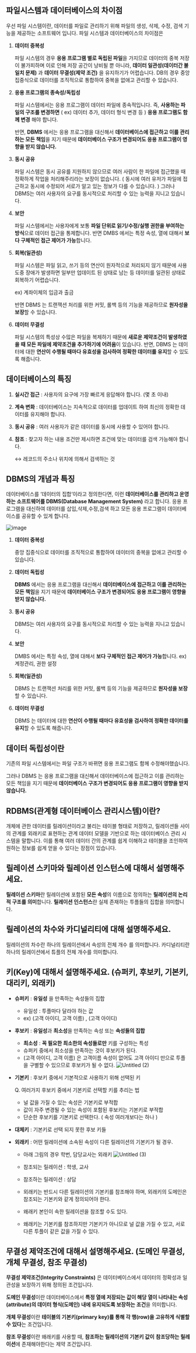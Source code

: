 ## 파일시스템과 데이터베이스의 차이점

우선 파일 시스템이란, 데이터를 파일로 관리하기 위해 파일의 생성, 삭제, 수정, 검색 기능을 제공하는 소프트웨어 입니다. 파일 시스템과 데이터베이스의 차이점은 

1. **데이터 중복성**
    
    파일 시스템의 경우 **응용 프로그램 별로 독립된 파일**을 가지므로 데이터의 중복 저장이 불가피하며 이로 인해 저장 공간이 낭비될 뿐 아니라, **데이터 일관성(데이터간 불일치 문제)** 과 **데이터 무결성(제약 조건)** 을 유지하기가 어렵습니다. DB의 경우 중앙 집중식으로 데이터를 조직적으로 통합하여 중복을 없애고 관리할 수 있습니다.
    
2. **응용 프로그램의 종속성/독립성**
    
    파일 시스템에서는 응용 프로그램이 데이터 파일에 종속적입니다. 즉,  **사용하는 파일의 구조를 변경하면**  ( ex) 데이터 추가, 데이터 형식 변경 등 ) **응용 프로그램도 함께 변경** 해야 합니다.
    
    반면, **DBMS** 에서는 응용 프로그램을 대신해서 **데이터베이스에 접근하고 이를 관리하는 모든 책임**을 지기 때문에 **데이터베이스 구조가 변경되어도 응용 프로그램이 영향을 받지 않습니다.**
    
3. **동시 공유** 
    
    파일 시스템은 동시 공유를 지원하지 않으므로 여러 사람이 한 파일에 접근했을 때 정확하게 작업을 처리해주리라는 보장이 없습니다.  ( 동시에 여러 유저가 파일에 접근하고 동시에 수정되어 서로가 알고 있는 정보가 다를 수 있습니다. ) 그러나 DBMS는 여러 사용자의 요구를 동시적으로 처리할 수 있는 능력을 지니고 있습니다. 
    
4. **보안**
    
    파일 시스템에서는 사용자에게 보통 **파일 단위로 읽기/수정/실행 권한을 부여하는 방식**으로 데이터 접근을 통제합니다.  반면 DMBS 에서는 특정 속성, 열에 대해서 **보다 구체적인 접근 제어가 가능**합니다.
    
5. **회복(일관성)**
    
    파일 시스템은 파일 읽고, 쓰기 등의 연산이 원자적으로 처리되지 않기 때문에 사용 도중 장애가 발생하면 일부만 업데이트 된 상태로 남는 등 데이터를 일관된 상태로 회복하기 어렵습니다. 
    
    ex) 계좌이체의 입금과 출금
    
    반면 DBMS 는 트랜잭션 처리를 위한 커밋, 롤백 등의 기능을 제공하므로 **원자성을 보장**할 수 있습니다. 
    
6. **데이터 무결성** 
    
    파일 시스템의 특성상 수많은 파일을 복제하기 때문에 **새로운 제약조건이 발생하였을 때 모든 파일에 제약조건을 추가하기에 어려움**이 있습니다. 반면, DBMS 는 데이터에 대한 **연산이 수행될 때마다 유효성을 검사하여 정확한 데이터를 유지**할 수 있도록 해줍니다.
    

## 데이터베이스의 특징

1. **실시간 접근** : 사용자의 요구에 가장 빠르게 응답해야 합니다. (몇 초 이내)
2. **계속 변화** : 데이터베이스는 지속적으로 데이터를 업데이트 하여 최신의 정확한 데이터를 유지해야 합니다.
3. **동시 공유** : 여러 사용자가 같은 데이터를 동시에 사용할 수 있어야 합니다.
4. **참조** : 찾고자 하는 내용 조건만 제시하면 조건에 맞는 데이터를 검색 가능해야 합니다. 
    
    ↔ 레코드의 주소나 위치에 의해서 검색하는 것 
    

## DBMS의 개념과 특징

데이터베이스를 ‘데이터의 집합’이라고 정의한다면, 이런 **데이터베이스를 관리하고 운영하는 소프트웨어를 DBMS(Database Management System)** 라고 합니다. 응용 프로그램을 대신하여 데이터를 삽입,삭제,수정,검색 하고 모든 응용 프로그램이 데이터베이스를 공유할 수 있게 합니다.

![image](https://github.com/flowersayo/-CS-/assets/86418674/259173bb-501e-4442-adda-dc2edee17f8c)


1. **데이터 중복성**
    
    중앙 집중식으로 데이터를 조직적으로 통합하여 데이터의 중복을 없애고 관리할 수 있습니다.
    
2. **데이터 독립성**
    
    **DBMS** 에서는 응용 프로그램을 대신해서 **데이터베이스에 접근하고 이를 관리하는 모든 책임**을 지기 때문에 **데이터베이스 구조가 변경되어도 응용 프로그램이 영향을 받지 않습니다.**
    
3. **동시 공유** 
    
    DBMS는 여러 사용자의 요구를 동시적으로 처리할 수 있는 능력을 지니고 있습니다. 
    
4. **보안**
    
    DMBS 에서는 특정 속성, 열에 대해서 **보다 구체적인 접근 제어가 가능**합니다. ex) 계정관리, 권한 설정 
    
5. **회복(일관성)**
    
    DBMS 는 트랜잭션 처리를 위한 커밋, 롤백 등의 기능을 제공하므로 **원자성을 보장**할 수 있습니다. 
    
6. **데이터 무결성** 
    
    DBMS 는 데이터에 대한 **연산이 수행될 때마다 유효성을 검사하여 정확한 데이터를 유지**할 수 있도록 해줍니다.
    

## 데이터 독립성이란

기존의 파일 시스템에서는 파일 구조가 바뀌면 응용 프로그램도 함께 수정해야했습니다. 

그러나 DBMS 는 응용 프로그램을 대신해서 데이터베이스에 접근하고 이를 관리하는 모든 책임을 지기 때문에 **데이터베이스 구조가 변경되어도 응용 프로그램이 영향을 받지 않습니다.**

## RDBMS(관계형 데이터베이스 관리시스템)이란?
개체에 관한 데이터를 릴레이션이라고 불리는 테이블 형태로 저장하고, 릴레이션들 사이의 관계를 외래키로 표현하는 관계 데이터 모델을 기반으로 하는 데이터베이스 관리 시스템을 말합니다. 이를 통해 여러 데이터 간의 관계를 쉽게 이해하고 테이블을 조인하여 원하는 정보를 쉽게 얻을 수 있다는 장점이 있습니다.

## 릴레이션 스키마와 릴레이션 인스턴스에 대해서 설명해주세요.
**릴레이션 스키마**란 릴레이션에 포함된 **모든 속성**의 이름으로 정의하는 **릴레이션의 논리적 구조를 의미**합니다. 
**릴레이션 인스턴스**란 실제 존재하는 투플들의 집합을 의미합니다.

## 릴레이션의 차수와 카디널리티에 대해 설명해주세요.
릴레이션의 차수란 하나의 릴레이션에서 속성의 전체 개수 를 의미합니다.
카디널리티란 하나의 릴레이션에서 튜플의 전체 개수를 의미합니다.

## 키(Key)에 대해서 설명해주세요. (슈퍼키, 후보키, 기본키, 대리키, 외래키)

- **슈퍼키** : **유일성** 을 만족하는 속성들의 집합
    - 유일성 : 투플마다 달라야 하는 값
    - ex) (고객 아이디, 고객 이름) , (고객 아이디)
- **후보키** : **유일성**과 **최소성**을 만족하는 속성 또는 **속성들의 집합**
    - **최소성** : **꼭 필요한 최소한의 속성들로만** 키를 구성하는 특성
    - 슈퍼키 중에서 최소성을 만족하는 것이 후보키가 된다.
    - (고객 아이디, 고객 이름) 은 고객이름 속성이 없어도 고객 아이디 만으로 투플을 구별할 수 있으므로 후보키가 될 수 없다.
![Untitled (2)](https://github.com/flowersayo/-CS-/assets/86418674/7308af63-444a-4cc8-884d-3a427914bcf3)



- **기본키** : 후보키 중에서 기본적으로 사용하기 위해 선택된 키
    
    Q. 여러가지 후보키 중에서 기본키로 선택할 키를 추리는 법
    
    - 널 값을 가질 수 있는 속성은 기본키로 부적합
    - 값이 자주 변경될 수 있는 속성이 포함된 후보키는 기본키로 부적합
    - 단순한 후보키를 기본키로 선택한다. ( 속성 여러개보다는 하나 )

- **대체키** : 기본키로 선택 되지 못한 후보 키들
- **외래키** : 어떤 릴레이션에 소속된 속성이 다른 릴레이션의 기본키가 될 경우.
    - 아래 그림의 경우 학번, 담당교사는 외래키
        ![Untitled (3)](https://github.com/flowersayo/-CS-/assets/86418674/db3b17fb-f603-41d8-b974-482ddef7f472)

      
    - 참조되는 릴레이션 : 학생, 교사
    - 참조하는 릴레이션 : 상담
    - 외래키는 반드시 다른 릴레이션의 기본키를 참조해야 하며, 외래키의 도메인은 참조되는 기본키와 같게 정의되어야 한다.
    - 왜래키 본인이 속한 릴레이션을 참조할 수도 있다.
    - 왜래키는 기본키를 참조하지만 기본키가 아니므로 널 값을 가질 수 있고, 서로 다른 투플이 같은 값을 가질 수 있다.

## 무결성 제약조건에 대해서 설명해주세요. (도메인 무결성, 개체 무결성, 참조 무결성)

**무결성 제약조건(Integrity Constraints)** 은 데이터베이스에서 데이터의 정확성과 일관성을 보장하기 위해 정의된 조건입니다.

**도메인 무결성**이란 데이터베이스에서 **특정 열에 저장되는 값이 해당 열이 나타내는 속성(attribute)의 데이터 형식(도메인) 내에 유지되도록 보장하는 조건**을 의미합니다. 

**개체 무결성**이란 **테이블의 기본키(primary key)를 통해 각 행(row)을 고유하게 식별할 수 있다**는 조건입니다.

**참조 무결성**이란 왜래키를 사용할 때, **참조하는 릴레이션의 기본키 값이** **참조당하는 릴레이션**에 존재해야한다는 제약 조건입니다.


